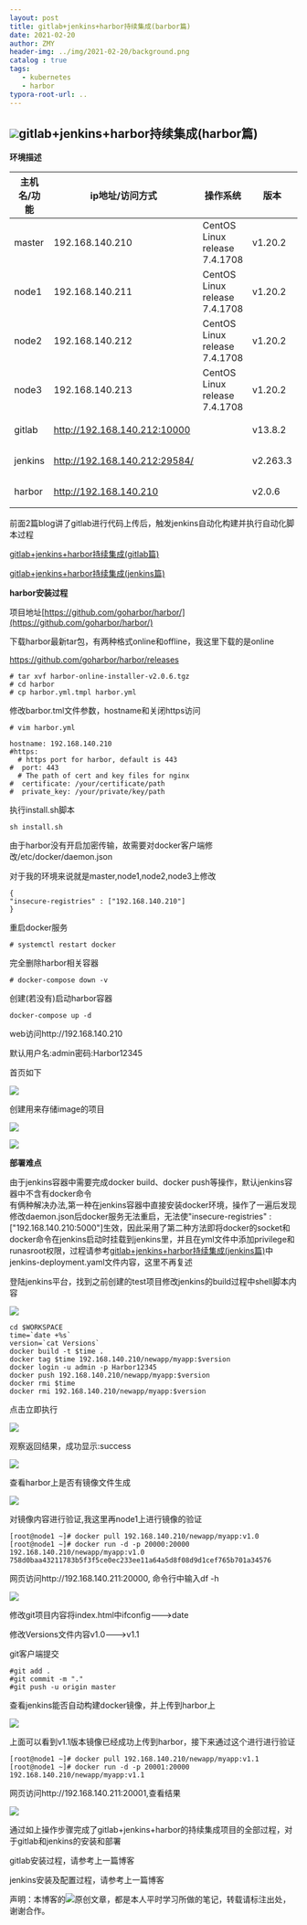 ```yaml
---
layout: post
title: gitlab+jenkins+harbor持续集成(barbor篇)
date: 2021-02-20
author: ZMY
header-img: ../img/2021-02-20/background.png
catalog : true
tags:
   - kubernetes
   - harbor
typora-root-url: ..
---
```


## <img class="original" src='/img/original.png'>gitlab+jenkins+harbor持续集成(harbor篇)

**环境描述**

| 主机名/功能 | ip地址/访问方式               | 操作系统                      | 版本     | 备注   |
| ----------- | ----------------------------- | ----------------------------- | -------- | ------ |
| master      | 192.168.140.210               | CentOS Linux release 7.4.1708 | v1.20.2  | 物理机 |
| node1       | 192.168.140.211               | CentOS Linux release 7.4.1708 | v1.20.2  | 物理机 |
| node2       | 192.168.140.212               | CentOS Linux release 7.4.1708 | v1.20.2  | 物理机 |
| node3       | 192.168.140.213               | CentOS Linux release 7.4.1708 | v1.20.2  | 物理机 |
| gitlab      | http://192.168.140.212:10000  |                               | v13.8.2  | 容器   |
| jenkins     | http://192.168.140.212:29584/ |                               | v2.263.3 | 容器   |
| harbor      | http://192.168.140.210        |                               | v2.0.6   | 容器   |

前面2篇blog讲了gitlab进行代码上传后，触发jenkins自动化构建并执行自动化脚本过程

[gitlab+jenkins+harbor持续集成(gitlab篇)](http://)

[gitlab+jenkins+harbor持续集成(jenkins篇)](http://)

**harbor安装过程**

项目地址[https://github.com/goharbor/harbor/](https://github.com/goharbor/harbor/)

下载harbor最新tar包，有两种格式online和offline，我这里下载的是online

https://github.com/goharbor/harbor/releases

```
# tar xvf harbor-online-installer-v2.0.6.tgz 
# cd harbor
# cp harbor.yml.tmpl harbor.yml
```

修改barbor.tml文件参数，hostname和关闭https访问

```
# vim harbor.yml
```

```
hostname: 192.168.140.210
#https:
  # https port for harbor, default is 443
#  port: 443
  # The path of cert and key files for nginx
#  certificate: /your/certificate/path
#  private_key: /your/private/key/path

```

执行install.sh脚本

```
sh install.sh
```

由于harbor没有开启加密传输，故需要对docker客户端修改/etc/docker/daemon.json  

对于我的环境来说就是master,node1,node2,node3上修改

```
{
"insecure-registries" : ["192.168.140.210"]
}
```

重启docker服务

```
# systemctl restart docker
```

完全删除harbor相关容器

```
# docker-compose down -v
```

创建(若没有)启动harbor容器

```
docker-compose up -d
```

web访问http://192.168.140.210  

默认用户名:admin密码:Harbor12345  

首页如下

![](/img/2021-02-20/1.png)

创建用来存储image的项目

![](/img/2021-02-20/2.png)

![](/img/2021-02-20/3.png)

**部署难点**

由于jenkins容器中需要完成docker build、docker push等操作，默认jenkins容器中不含有docker命令  
有俩种解决办法,第一种在jenkins容器中直接安装docker环境，操作了一遍后发现修改daemon.json后docker服务无法重启，无法使"insecure-registries" : ["192.168.140.210:5000"]生效，因此采用了第二种方法即将docker的socket和docker命令在jenkins启动时挂载到jenkins里，并且在yml文件中添加privilege和runasroot权限，过程请参考[gitlab+jenkins+harbor持续集成(jenkins篇)](http://)中jenkins-deployment.yaml文件内容，这里不再复述

登陆jenkins平台，找到之前创建的test项目修改jenkins的build过程中shell脚本内容

![](/img/2021-02-20/4.png)

```
cd $WORKSPACE
time=`date +%s`
version=`cat Versions`
docker build -t $time .
docker tag $time 192.168.140.210/newapp/myapp:$version
docker login -u admin -p Harbor12345
docker push 192.168.140.210/newapp/myapp:$version
docker rmi $time
docker rmi 192.168.140.210/newapp/myapp:$version
```

点击立即执行

![](/img/2021-02-20/5.png)

观察返回结果，成功显示:success

![](/img/2021-02-20/6.png)

查看harbor上是否有镜像文件生成

![](/img/2021-02-20/7.png)

对镜像内容进行验证,我这里再node1上进行镜像的验证

```
[root@node1 ~]# docker pull 192.168.140.210/newapp/myapp:v1.0
[root@node1 ~]# docker run -d -p 20000:20000 192.168.140.210/newapp/myapp:v1.0
758d0baa43211783b5f3f5ce0ec233ee11a64a5d8f08d9d1cef765b701a34576
```

网页访问http://192.168.140.211:20000, 命令行中输入df -h

![](/img/2021-02-20/8.png)

修改git项目内容将index.html中ifconfig--->date  

修改Versions文件内容v1.0--->v1.1

git客户端提交  

```
#git add .
#git commit -m "."
#git push -u origin master
```

查看jenkins能否自动构建docker镜像，并上传到harbor上  

![](/img/2021-02-20/10.png)

上面可以看到v1.1版本镜像已经成功上传到harbor，接下来通过这个进行进行验证

```
[root@node1 ~]# docker pull 192.168.140.210/newapp/myapp:v1.1
[root@node1 ~]# docker run -d -p 20001:20000 192.168.140.210/newapp/myapp:v1.1
```

网页访问http://192.168.140.211:20001,查看结果

![](/img/2021-02-20/9.png)

通过如上操作步骤完成了gitlab+jenkins+harbor的持续集成项目的全部过程，对于gitlab和jenkins的安装和部署

gitlab安装过程，请参考上一篇博客[]()

jenkins安装及配置过程，请参考上一篇博客[]()





声明：本博客的<img class="original" src='/img/original.png'>原创文章，都是本人平时学习所做的笔记，转载请标注出处，谢谢合作。